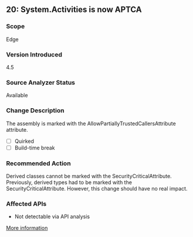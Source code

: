 ## 20: System.Activities is now APTCA

### Scope
Edge

### Version Introduced
4.5

### Source Analyzer Status
Available

### Change Description
The assembly is marked with the AllowPartiallyTrustedCallersAttribute attribute.

- [ ] Quirked
- [ ] Build-time break

### Recommended Action
Derived classes cannot be marked with the SecurityCriticalAttribute. Previously, derived types had to be marked with the SecurityCriticalAttribute. However, this change should have no real impact.

### Affected APIs
* Not detectable via API analysis

[More information](https://msdn.microsoft.com/en-us/library/hh367887)
